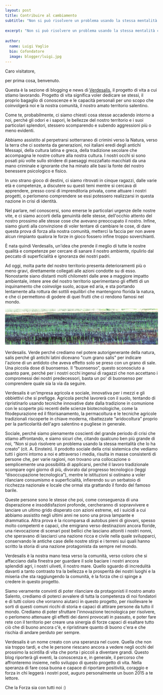 ```yaml
---
layout: post
title: Contribuire al cambiamento
subtitle: "Non si può risolvere un problema usando la stessa mentalità che lo ha creato - A. Einstain"

excerpt: "Non si può risolvere un problema usando la stessa mentalità che lo ha creato - A. Einstain."

author:
  name: Luigi Vaglio
  bio: Cofondatore
  image: blogger/luigi.jpg
---
```


Caro visitatore,

per prima cosa, benvenuto.

Questa è la sezione di blogging e news di
[Verdesalis](http://verdesalis.it/ "Verdesalis"),
il progetto di vita a cui stiamo lavorando. Progetto di vita significa voler
dedicare se stessi, il proprio bagaglio di conoscenze e le capacità personali
per uno scopo che coinvolgerà noi e la nostra comunità, il nostro amato
territorio salentino. 

Come te, probabilmente, ci siamo chiesti cosa stesse
accadendo intorno a noi, perché gli odori e i sapori, le
bellezze del nostro territorio e i suoi particolari splendori, stessero
scomparendo e subendo aggressioni più o meno evidenti.

Abbiamo assistito al perpetrarsi sotterraneo di crimini verso la Natura,
verso la terra che ci sostenta da generazioni, noi italiani eredi degli antichi
Messapi, della cultura latina e greca, della tradizione secolare che accompagna
le nostre colture alla nostra cultura. I nostri occhi si sono posati più volte
sullo stridere di paesaggi mozzafiato macchiati da una mano criminale e
ignorante che ha minato alle basi la fonte del nostro benessere psicologico e
fisico.

In uno strano gioco di destini, ci siamo ritrovati in cinque ragazzi, dalle
varie età e competenze, a discutere su questi temi mentre si cercava di
apprendere, presso corsi di imprenditoria privata, come attuare i nostri
progetti, o perlomeno comprendere se essi potessero realizzarsi in questa
nazione in crisi di identità.

Nel parlare, nel conoscersi, sono emerse le particolari urgenze delle nostre
vite, e ci siamo accorti della genuinità delle stesse, dell'occhio attento del
nostro prossimo alle stesse cose che avevano preoccupato il nostro. Infine,
siamo giunti alla convinzione di voler tentare di cambiare le cose, di dare questa
prova di forza alla nostra comunità, metterci la faccia per non avere alcun
rimpianto qualora le forze in gioco fossero infine troppo soverchianti.

È nata quindi Verdesalis, un'idea che prende il meglio di tutte
le nostre qualità e competenze per cercare di sanare il nostro ambiente,
ripulirlo dal peccato di superficialità e ignoranza dei nostri padri.

Ad oggi, molta parte del nostro territorio presenta deterioramenti più o meno
gravi, direttamente collegati alle azioni condotte su di esso.
Nonostante siano distanti molti chilometri dalle aree a maggiore impatto ambientale,
intere aree del nostro territorio sperimentano gli effetti di un inquinamento
che coinvolge suolo, acque ed aria, e sta portando lentamente alla rottura dei
sottili equilibri che mantengono florida la natura, e che ci permettono di
godere di quei frutti che ci rendono famosi nel mondo.

![asdf](/images/grano.jpg "titolo imagine")

Verdesalis. Verde perché crediamo nel potere autorigenerante della natura,
salis perché gli antichi latini dicevano "cum grano salis"
per indicare l'azione di un antidoto che aveva effetto solo se
preso con un grano di sale. Una piccola dose di buonsenso. Il “buonsenso”,
questo sconosciuto a quanto pare, perché per i nostri occhi ingenui di ragazzi
che non accettano i compromessi dei nostri predecessori, basta un po' di
buonsenso per comprendere quale sia la via da seguire.

Verdesalis è un'impresa agricola e sociale, innovativa per i mezzi e gli
obbiettivi che si prefigge. Agricola perché lavorerà con il suolo, tentando di
ripristinarlo usando tecniche innovative date dalla tradizione in comunione con
le scoperte più recenti delle scienze biotecnologiche, come la fitodepurazione
ed il fitorisanamento, la permacoltura e le tecniche agricole tradizionali
riscoperte in chiave moderna, ribattezzate “aridocoltura” proprio per la
particolarità dell'agro salentino e pugliese in generale.

Sociale, perché siamo pienamente coscienti del grande periodo di crisi che stiamo
affrontando, e siamo sicuri che, citando qualcuno ben più grande di noi,
“Non si può risolvere un problema usando la stessa mentalità che lo ha creato” (cit. A. Einstein).
Il prodotto sociale della crisi sistemica che vediamo tutti i giorni intorno a noi
e attraverso i media, risulta in masse consistenti di persone che, per varie
ragioni, non trovano una collocazione o semplicemente una possibilità di
applicarsi, perché il lavoro tradizionale scompare ogni giorno di più, divorato
dal progresso tecnologico (leggi “disoccupazione tecnologica”), mentre le
istituzioni si ostinano a voler rilanciare consumismo e superficialità,
infierendo su un serbatoio di ricchezza nazionale e locale che ormai sta
grattando il fondo del famoso barile.

Queste persone sono le stesse che poi, come conseguenza di una disperazione e
insoddisfazioni profonde, cercheranno di sopravvivere e lanciare un ultimo grido
disperato con azioni estreme, ed i suicidi a cui abbiamo assistito negli ultimi
anni ne sono una prova lampante e drammatica.
Altra prova è la ricomparsa di autobus pieni di giovani, spesso
molto competenti e capaci, che emigrano verso destinazioni ancora floride, una
rievocazione di scenari post bellici che lasciano attoniti i nostri nonni, che
speravano di lasciarci una nazione ricca e civile nella quale svilupparci,
conservando le antiche case delle nostre stirpi e i terreni sui quali hanno
scritto la storia di una nazione protagonista da sempre nel mondo.

Verdesalis è la nostra mano tesa verso la comunità, verso coloro che si
affacciano dalla finestra per guardare il sole baciare i nostri ancora splendidi
agri, i nostri uliveti, il nostro mare. Quello sguardo di incredulità davanti a
tanto contrasto tra la bellezza e la prosperità dei nostri luoghi e la miseria
che sta raggiungendo la comunità, è la forza che ci spinge a credere in questo
progetto.

Siamo veramente convinti di poter rilanciare da protagonisti il nostro amato
Salento, crediamo di poterci avvalere di tutta la competenza di noi fondatori e
di tutti coloro che vorranno aiutarci in questo progetto, per risollevare le
sorti di questi comuni ricchi di storia e capaci di attirare persone da tutto
il mondo. Crediamo di poter sfruttare l'innovazione tecnologica per risolvere, o
perlomeno attenuare gli effetti dei danni provocati in passato, e poter fare
rete con il territorio per creare una sinergia di forze capaci di esaltare tutto
ciò che di buono ancora c'è, e ripristinare quanto di buono c'era e che rischia
di andare perduto per sempre.

Verdesalis è un nome creato con una speranza nel cuore.
Quella che non sia troppo tardi, e che le persone riescano ancora a vedere negli
occhi del prossimo la scintilla di vita che porta i piccoli a diventare grandi.
Questo blog riporterà gli eventi, la conoscenza e, in generale, il percorso che
affronteremo insieme, nello sviluppo di questo progetto di vita. 
Nella speranza di fare cosa buona e capace di riportare positività, coraggio e
forza in chi leggerà i nostri post, auguro personalmente un buon 2015 a te
lettore.

Che la Forza sia con tutti noi :)
